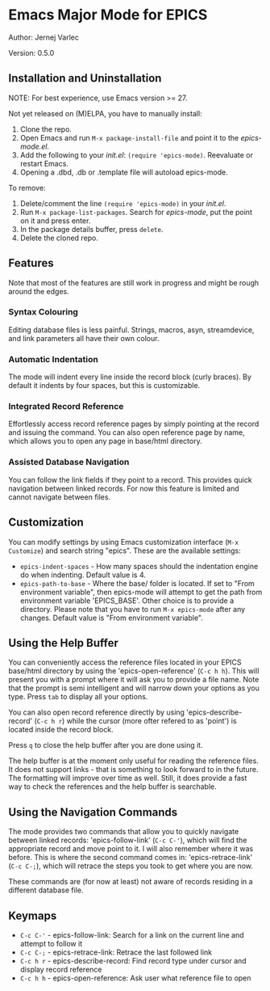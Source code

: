 # Emacs Major Mode for EPICS

Author: Jernej Varlec

Version: 0.5.0

## Installation and Uninstallation

NOTE: For best experience, use Emacs version >= 27.

Not yet released on (M)ELPA, you have to manually install:
1. Clone the repo.
2. Open Emacs and run `M-x package-install-file` and point it to the *epics-mode.el*.
3. Add the following to your *init.el*: `(require 'epics-mode)`. Reevaluate or restart Emacs.
4. Opening a .dbd, .db or .template file will autoload epics-mode.

To remove:
1. Delete/comment the line `(require 'epics-mode)` in your *init.el*.
2. Run `M-x package-list-packages`. Search for *epics-mode*, put the point on it and press enter.
3. In the package details buffer, press `delete`.
4. Delete the cloned repo.

## Features

Note that most of the features are still work in progress and might be rough around the edges.

### Syntax Colouring

Editing database files is less painful. Strings, macros, asyn, streamdevice, and link parameters all have their own colour.

### Automatic Indentation

The mode will indent every line inside the record block (curly braces). By default it indents by four spaces, but this is customizable. 

### Integrated Record Reference

Effortlessly access record reference pages by simply pointing at the record and issuing the command. You can also open reference page by name, which allows you to open any page in base/html directory.

### Assisted Database Navigation

You can follow the link fields if they point to a record. This provides quick navigation between linked records. For now this feature is limited and cannot navigate between files.

## Customization

You can modify settings by using Emacs customization interface (`M-x Customize`) and search string "epics". These are the available settings:

* `epics-indent-spaces` - How many spaces should the indentation engine do when indenting. Default value is 4.
* `epics-path-to-base` - Where the base/ folder is located. If set to "From environment variable", then epics-mode will attempt to get the path from environment variable 'EPICS_BASE'. Other choice is to provide a directory. Please note that you have to run `M-x epics-mode` after any changes. Default value is "From environment variable".

## Using the Help Buffer

You can conveniently access the reference files located in your EPICS base/html directory by using the 'epics-open-reference' (`C-c h h`). This will present you with a prompt where it will ask you to provide a file name. Note that the prompt is semi intelligent and will narrow down your options as you type. Press `tab` to display all your options.

You can also open record reference directly by using 'epics-describe-record' (`C-c h r`) while the cursor (more ofter refered to as 'point') is located inside the record block.

Press `q` to close the help buffer after you are done using it.

The help buffer is at the moment only useful for reading the reference files. It does not support links - that is something to look forward to in the future. The formatting will improve over time as well. Still, it does provide a fast way to check the references and the help buffer is searchable.

## Using the Navigation Commands

The mode provides two commands that allow you to quickly navigate between linked records: 'epics-follow-link' (`C-c C-'`), which will find the appropriate record and move point to it. I will also remember where it was before. This is where the second command comes in: 'epics-retrace-link' (`C-c C-;`), which will retrace the steps you took to get where you are now.

These commands are (for now at least) not aware of records residing in a different database file.

## Keymaps

* `C-c C-'` - epics-follow-link: Search for a link on the current line and attempt to follow it
* `C-c C-;` - epics-retrace-link: Retrace the last followed link
* `C-c h r` - epics-describe-record: Find record type under cursor and display record reference
* `C-c h h` - epics-open-reference: Ask user what reference file to open
